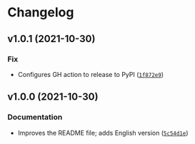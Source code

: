 # Changelog

<!--next-version-placeholder-->

## v1.0.1 (2021-10-30)
### Fix
* Configures GH action to release to PyPI ([`1f872e9`](https://github.com/ivica-k/jmbg-validator/commit/1f872e99294faba898bbe8c36208d885f8dddb8f))

## v1.0.0 (2021-10-30)
### Documentation
* Improves the README file; adds English version ([`5c54d1e`](https://github.com/ivica-k/jmbg-validator/commit/5c54d1eae68a6b34091db846adc3f3ec4367aa9b))
